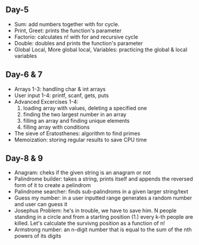 ## Day-5
- Sum: add numbers together with for cycle.
- Print, Greet: prints the function's parameter
- Factorio: calculates n! with for and recursive cycle
- Double: doubles and prints the function's parameter
- Global Local, More global local, Variables: practicing the global & local variables

## Day-6 & 7
- Arrays 1-3: handling char & int arrays
- User input 1-4: printf, scanf, gets, puts
- Advanced Excercises 1-4:
  1. loading array with values, deleting a specified one
  2. finding the two largest number in an array
  3. filling an array and finding unique elements
  4. filling array with conditions
 - The sieve of Eratosthenes: algorithm to find primes
 - Memoization: storing regular results to save CPU time
  
## Day-8 & 9
 - Anagram: cheks if the given string is an anagram or not
 - Palindrome builder: takes a string, prints itself and appends the reversed form of it to create a pelindrom
 - Palindrome searcher: finds sub-palindroms in a given larger string/text
 - Guess my number: in a user inputted range generates a random number and user can guess it
 - Josephus Problem: he's in trouble, we have to save him. N people standing in a circle and from a starting position (1.) every k-th people are killed. Let's calculate the survivng position as a function of n!
 - Armstrong number: an n-digit number that is equal to the sum of the nth powers of its digits
